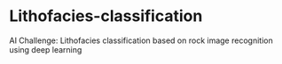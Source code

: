 # Lithofacies-classification
AI Challenge: Lithofacies classification based on rock image recognition using deep learning
